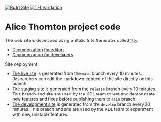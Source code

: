[![Build Site](https://github.com/kingsdigitallab/alice-thornton/actions/workflows/build.yml/badge.svg)](https://github.com/kingsdigitallab/alice-thornton/actions/workflows/build.yml)
[![TEI Validation](https://github.com/kingsdigitallab/alice-thornton/actions/workflows/validate-tei.yml/badge.svg?branch=edition)](https://github.com/kingsdigitallab/alice-thornton/actions/workflows/validate-tei.yml)

# Alice Thornton project code

The web site is developed using a Static Site Generator called [11ty](https://www.11ty.dev/).

- [Documentation for editors](https://github.com/kingsdigitallab/vault-101/blob/main/docs/howto/editing-markdown-files-on-github.rst)
- [Documentation for developers](https://github.com/kingsdigitallab/vault-101/blob/main/docs/howto/11ty.rst)

Site deployment:

- [The live site](//thornton.kdl.kcl.ac.uk) is generated from the `main` branch every 10 minutes. Researchers can edit the markdown content of the site directly on this branch.
- [The staging site](//thornton-stg.kdl.kcl.ac.uk) is generated from the `release` branch every 10 minutes.
  This branch and site are used by the KDL team to test and demonstrate new features and fixes before publishing them to `main` branch.
- [The development site](//thornton-dev.kdl.kcl.ac.uk) is generated from the `develop` branch every 30 minutes.
  This branch and site are used by the KDL team to experiment with new, unstable features.
